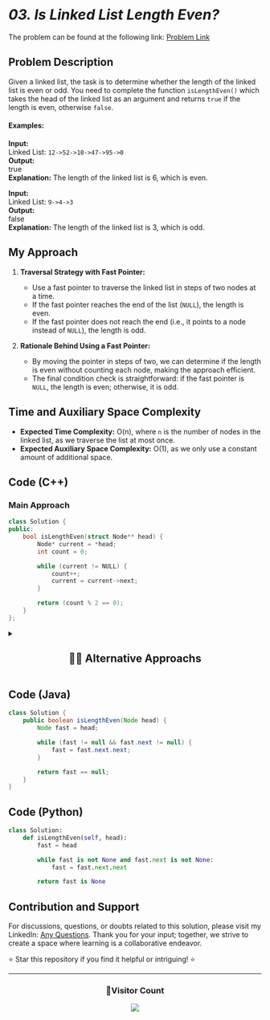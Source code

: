 

# *03. Is Linked List Length Even?*

The problem can be found at the following link: [Problem Link](https://www.geeksforgeeks.org/problems/linked-list-length-even-or-odd/1)



## Problem Description

Given a linked list, the task is to determine whether the length of the linked list is even or odd. You need to complete the function `isLengthEven()` which takes the head of the linked list as an argument and returns `true` if the length is even, otherwise `false`.

#### Examples:

**Input:**  
Linked List: `12->52->10->47->95->0`  
**Output:**  
true  
**Explanation:** The length of the linked list is 6, which is even.

**Input:**  
Linked List: `9->4->3`  
**Output:**  
false  
**Explanation:** The length of the linked list is 3, which is odd.



## My Approach

1. **Traversal Strategy with Fast Pointer:**
   - Use a fast pointer to traverse the linked list in steps of two nodes at a time.
   - If the fast pointer reaches the end of the list (`NULL`), the length is even.
   - If the fast pointer does not reach the end (i.e., it points to a node instead of `NULL`), the length is odd.

2. **Rationale Behind Using a Fast Pointer:**
   - By moving the pointer in steps of two, we can determine if the length is even without counting each node, making the approach efficient.
   - The final condition check is straightforward: if the fast pointer is `NULL`, the length is even; otherwise, it is odd.



## Time and Auxiliary Space Complexity

- **Expected Time Complexity:** O(n), where `n` is the number of nodes in the linked list, as we traverse the list at most once.
- **Expected Auxiliary Space Complexity:** O(1), as we only use a constant amount of additional space.



## Code (C++)

### Main Approach

```cpp
class Solution {
public:
    bool isLengthEven(struct Node** head) {
        Node* current = *head;
        int count = 0;

        while (current != NULL) {
            count++;
            current = current->next;
        }

        return (count % 2 == 0);
    }
};
```


<details>
  <summary><h2 align='center'>👨‍💻 Alternative Approachs </h2></summary>

1. **Fast Pointer Technique:**

```cpp
class Solution {
public:
    bool isLengthEven(struct Node** head) {
        Node* fast = *head;

        while (fast != NULL && fast->next != NULL) {
            fast = fast->next->next;
        }

        return (fast == NULL);
    }
};
```

2. **Simplified Fast Pointer Check:**

```cpp
class Solution {
public:
    bool isLengthEven(struct Node** head) {
        struct Node* curr = *head;
        while (curr && curr->next) {
            curr = curr->next->next;
        }
        return (curr == NULL);
    }
};
```

</details>


## Code (Java)

```java
class Solution {
    public boolean isLengthEven(Node head) {
        Node fast = head;

        while (fast != null && fast.next != null) {
            fast = fast.next.next;
        }

        return fast == null;
    }
}
```



## Code (Python)

```python
class Solution:
    def isLengthEven(self, head):
        fast = head

        while fast is not None and fast.next is not None:
            fast = fast.next.next

        return fast is None
```



## Contribution and Support

For discussions, questions, or doubts related to this solution, please visit my LinkedIn: [Any Questions](https://www.linkedin.com/in/het-patel-8b110525a/). Thank you for your input; together, we strive to create a space where learning is a collaborative endeavor.

⭐ Star this repository if you find it helpful or intriguing! ⭐

---

<div align="center">
  <h3><b>📍Visitor Count</b></h3>
</div>

<p align="center">   
  <img src="https://profile-counter.glitch.me/Hunterdii/count.svg" />  
</p>
